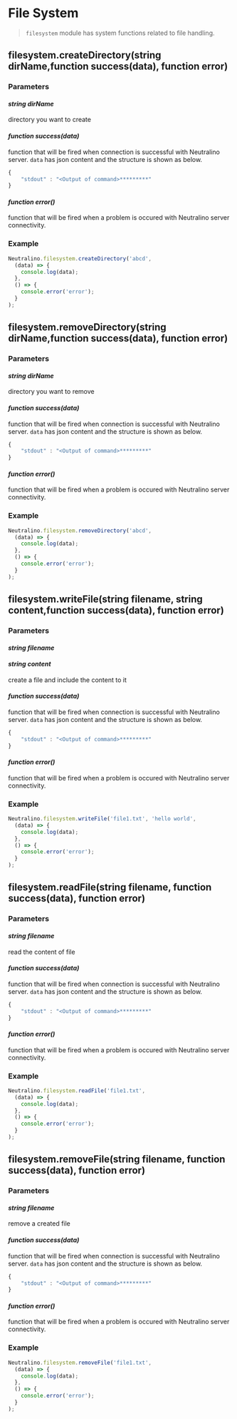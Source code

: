 # File System

> `filesystem` module has system functions related to file handling.

## filesystem.createDirectory(string dirName,function success(data), function error)


### Parameters

#### *string dirName*

directory you want to create
#### *function success(data)*

function that will be fired when connection is successful with Neutralino server. `data` has json content and the structure is shown as below. 

```js
{
    "stdout" : "<Output of command>*********" 
}
```


#### *function error()*

function that will be fired when a problem is occured with Neutralino server connectivity. 



### Example

```js
Neutralino.filesystem.createDirectory('abcd', 
  (data) => {
    console.log(data);
  },
  () => {
    console.error('error');
  }
);
```



## filesystem.removeDirectory(string dirName,function success(data), function error)

### Parameters

#### *string dirName*

directory you want to remove
#### *function success(data)*

function that will be fired when connection is successful with Neutralino server. `data` has json content and the structure is shown as below. 

```js
{
    "stdout" : "<Output of command>*********" 
}
```


#### *function error()*

function that will be fired when a problem is occured with Neutralino server connectivity. 



### Example

```js
Neutralino.filesystem.removeDirectory('abcd', 
  (data) => {
    console.log(data);
  },
  () => {
    console.error('error');
  }
);
```


## filesystem.writeFile(string filename, string content,function success(data), function error)

### Parameters

#### *string filename*
#### *string content*

create a file and include the content to it
#### *function success(data)*

function that will be fired when connection is successful with Neutralino server. `data` has json content and the structure is shown as below. 

```js
{
    "stdout" : "<Output of command>*********" 
}
```


#### *function error()*

function that will be fired when a problem is occured with Neutralino server connectivity. 



### Example

```js
Neutralino.filesystem.writeFile('file1.txt', 'hello world',
  (data) => {
    console.log(data);
  },
  () => {
    console.error('error');
  }
);
```

## filesystem.readFile(string filename, function success(data), function error)
### Parameters

#### *string filename*


read the content of file
#### *function success(data)*

function that will be fired when connection is successful with Neutralino server. `data` has json content and the structure is shown as below. 

```js
{
    "stdout" : "<Output of command>*********" 
}
```


#### *function error()*

function that will be fired when a problem is occured with Neutralino server connectivity. 



### Example

```js
Neutralino.filesystem.readFile('file1.txt',
  (data) => {
    console.log(data);
  },
  () => {
    console.error('error');
  }
);
```


## filesystem.removeFile(string filename, function success(data), function error)
### Parameters

#### *string filename*


remove a created file
#### *function success(data)*

function that will be fired when connection is successful with Neutralino server. `data` has json content and the structure is shown as below. 

```js
{
    "stdout" : "<Output of command>*********" 
}
```


#### *function error()*

function that will be fired when a problem is occured with Neutralino server connectivity. 



### Example

```js
Neutralino.filesystem.removeFile('file1.txt',
  (data) => {
    console.log(data);
  },
  () => {
    console.error('error');
  }
);
```
